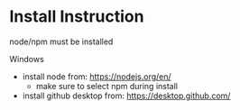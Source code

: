 # Install Instruction
 node/npm must be installed
 
 Windows
 - install node from: https://nodejs.org/en/
   - make sure to select npm during install
 - install github desktop from: https://desktop.github.com/
 
